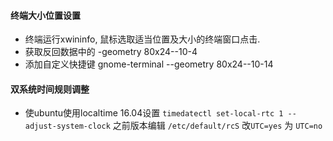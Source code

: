 #### 终端大小位置设置
- 终端运行xwininfo, 鼠标选取适当位置及大小的终端窗口点击.
- 获取反回数据中的 -geometry 80x24--10-4
- 添加自定义快捷键 gnome-terminal --geometry 80x24--10-14 

#### 双系统时间规则调整
- 使ubuntu使用localtime 16.04设置 ``` timedatectl set-local-rtc 1 --adjust-system-clock ``` 之前版本编辑 ``` /etc/default/rcS ```  改```UTC=yes``` 为 ```UTC=no``` 
